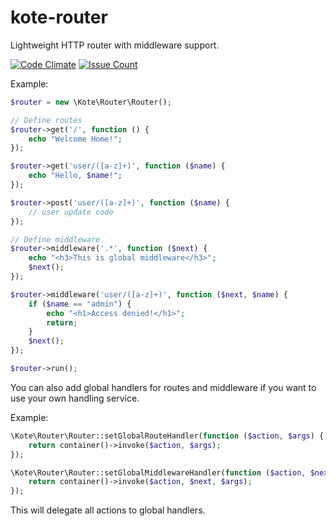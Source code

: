 # kote-router
Lightweight HTTP router with middleware support.

[![Code Climate](https://codeclimate.com/github/kote-framework/kote-router/badges/gpa.svg)](https://codeclimate.com/github/kote-framework/kote-router)    [![Issue Count](https://codeclimate.com/github/kote-framework/kote-router/badges/issue_count.svg)](https://codeclimate.com/github/kote-framework/kote-router)

Example:

```php
$router = new \Kote\Router\Router();

// Define routes
$router->get('/', function () {
    echo "Welcome Home!";
});

$router->get('user/([a-z]+)', function ($name) {
    echo "Hello, $name!";
});

$router->post('user/([a-z]+)', function ($name) {
    // user update code
});

// Define middleware
$router->middleware('.*', function ($next) {
    echo "<h3>This is global middleware</h3>";
    $next();
});

$router->middleware('user/([a-z]+)', function ($next, $name) {
    if ($name == "admin") {
        echo "<h1>Access denied!</h1>";
        return;
    }
    $next();
});

$router->run();
```

You can also add global handlers for routes and middleware if you want to use your own handling service.

Example:
   
```php
\Kote\Router\Router::setGlobalRouteHandler(function ($action, $args) {
    return container()->invoke($action, $args);
});

\Kote\Router\Router::setGlobalMiddlewareHandler(function ($action, $next, $args) {
    return container()->invoke($action, $next, $args);
});
```

This will delegate all actions to global handlers.
